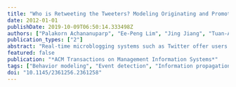 ```yaml
---
title: "Who is Retweeting the Tweeters? Modeling Originating and Promoting Behaviors in the Twitter Network"
date: 2012-01-01
publishDate: 2019-10-09T06:50:14.333498Z
authors: ["Palakorn Achananuparp", "Ee-Peng Lim", "Jing Jiang", "Tuan-Anh Hoang"]
publication_types: ["2"]
abstract: "Real-time microblogging systems such as Twitter offer users an easy and lightweight means to exchange information. Instead of writing formal and lengthy messages, microbloggers prefer to frequently broadcast several short messages to be read by other users. Only when messages are interesting, are they propagated further by the readers. In this article, we examine user behavior relevant to information propagation through microblogging. We specifically use retweeting activities among Twitter users to define and model originating and promoting behavior. We propose a basic model for measuring the two behaviors, a mutual dependency model, which considers the mutual relationships between the two behaviors, and a range-based model, which considers the depth and reach of users' original tweets. Next, we compare the three behavior models and contrast them with the existing work on modeling influential Twitter users. Last, to demonstrate their applicability, we further employ the behavior models to detect interesting events from sudden changes in aggregated information propagation behavior of Twitter users. The results will show that the proposed behavior models can be effectively applied to detect interesting events in the Twitter stream, compared to the baseline tweet-based approaches."
featured: false
publication: "*ACM Transactions on Management Information Systems*"
tags: ["Behavior modeling", "Event detection", "Information propagation", "Originating behavior", "Promoting behavior", "Retweet", "Twitter", "Weak retweet"]
doi: "10.1145/2361256.2361258"
---
```


